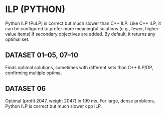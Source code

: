 # ILP (PYTHON)

Python ILP (PuLP) is correct but much slower than C++ ILP. Like C++ ILP, it can be configured to prefer more meaningful solutions (e.g., fewer, higher-value items) if secondary objectives are added. By default, it returns any optimal set.

## DATASET 01–05, 07–10

Finds optimal solutions, sometimes with different sets than C++ ILP/DP, confirming multiple optima.

## DATASET 06

Optimal (profit 2047, weight 2047) in 199 ms. For large, dense problems, Python ILP is correct but much slower cpp ILP.
